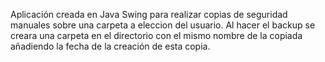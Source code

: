 Aplicación creada en Java Swing para realizar copias de seguridad manuales sobre una carpeta a eleccion del usuario.
Al hacer el backup se creara una carpeta en el directorio con el mismo nombre de la copiada añadiendo la fecha de la creación de esta copia.
